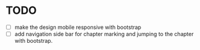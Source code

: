 # TODO

- [ ] make the design mobile responsive with bootstrap
- [ ] add navigation side bar for chapter marking and jumping to the chapter with bootstrap.